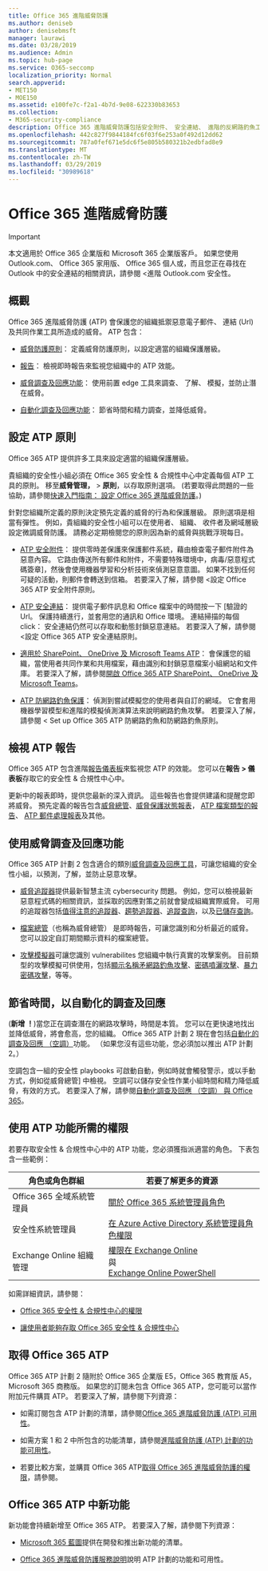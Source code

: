 ```yaml
---
title: Office 365 進階威脅防護
ms.author: deniseb
author: denisebmsft
manager: laurawi
ms.date: 03/28/2019
ms.audience: Admin
ms.topic: hub-page
ms.service: O365-seccomp
localization_priority: Normal
search.appverid:
- MET150
- MOE150
ms.assetid: e100fe7c-f2a1-4b7d-9e08-622330b83653
ms.collection:
- M365-security-compliance
description: Office 365 進階威脅防護包括安全附件、 安全連結、 進階的反網路釣魚工具、 報告工具和威脅智慧功能。
ms.openlocfilehash: 442c827f9844184fc6f03f6e253a0f492d12dd62
ms.sourcegitcommit: 787a0fef671e5dc6f5e805b580321b2edbfad8e9
ms.translationtype: MT
ms.contentlocale: zh-TW
ms.lasthandoff: 03/29/2019
ms.locfileid: "30989618"
---
```

# <a name="office-365-advanced-threat-protection"></a>Office 365 進階威脅防護

> [!IMPORTANT]
> 本文適用於 Office 365 企業版和 Microsoft 365 企業版客戶。 如果您使用 Outlook.com、 Office 365 家用版、 Office 365 個人或，而且您正在尋找在 Outlook 中的安全連結的相關資訊，請參閱 <<c0>進階 Outlook.com 安全性。

## <a name="overview"></a>概觀

Office 365 進階威脅防護 (ATP) 會保護您的組織抵禦惡意電子郵件、 連結 (Url) 及共同作業工具所造成的威脅。 ATP 包含：

- [威脅防護原則](#configure-atp-policies)： 定義威脅防護原則，以設定適當的組織保護層級。 

- [報告](#view-atp-reports)： 檢視即時報告來監視您組織中的 ATP 效能。 

- [威脅調查及回應功能](#use-threat-investigation-and-response-capabilities)： 使用前置 edge 工具來調查、 了解、 模擬，並防止潛在威脅。 

- [自動化調查及回應功能](#save-time-with-automated-investigation-and-response)： 節省時間和精力調查，並降低威脅。

## <a name="configure-atp-policies"></a>設定 ATP 原則

Office 365 ATP 提供許多工具來設定適當的組織保護層級。 

貴組織的安全性小組必須在 Office 365 安全性 & 合規性中心中定義每個 ATP 工具的原則。 移至**威脅管理，** > **原則**，以存取原則選項。 (若要取得此問題的一些協助，請參閱[快速入門指南： 設定 Office 365 進階威脅防護](checklist-atp-setup.md)。)

針對您組織所定義的原則決定預先定義的威脅的行為和保護層級。 原則選項是相當有彈性。 例如，貴組織的安全性小組可以在使用者、 組織、 收件者及網域層級設定微調威脅防護。 請務必定期檢閱您的原則因為新的威脅與挑戰浮現每日。  

- [ATP 安全附件](atp-safe-attachments.md)： 提供零時差保護來保護郵件系統，藉由檢查電子郵件附件為惡意內容。 它路由傳送所有郵件和附件，不需要特殊環境中，病毒/惡意程式碼簽章]，然後會使用機器學習和分析技術來偵測惡意意圖。 如果不找到任何可疑的活動，則郵件會轉送到信箱。 若要深入了解，請參閱 <<c0>設定 Office 365 ATP 安全附件原則。

- [ATP 安全連結](atp-safe-links.md)： 提供電子郵件訊息和 Office 檔案中的時間按一下 [驗證的 Url。 保護持續進行，並套用您的通訊和 Office 環境。 連結掃描的每個 click： 安全連結仍然可以存取和動態封鎖惡意連結。 若要深入了解，請參閱 <<c0>設定 Office 365 ATP 安全連結原則。 

- [適用於 SharePoint、 OneDrive 及 Microsoft Teams ATP](atp-for-spo-odb-and-teams.md)： 會保護您的組織，當使用者共同作業和共用檔案，藉由識別和封鎖惡意檔案小組網站和文件庫。 若要深入了解，請參閱[開啟 Office 365 ATP SharePoint、 OneDrive 及 Microsoft Teams](turn-on-atp-for-spo-odb-and-teams.md)。 

- [ATP 防網路釣魚保護](atp-anti-phishing.md)： 偵測到嘗試模擬您的使用者與自訂的網域。 它會套用機器學習模型和進階的模擬偵測演算法來說明網路釣魚攻擊。 若要深入了解，請參閱 < <b0>Set up Office 365 ATP 防網路釣魚和防網路釣魚原則</b0>。

## <a name="view-atp-reports"></a>檢視 ATP 報告

Office 365 ATP 包含進階[報告儀表板](view-reports-for-atp.md)來監視您 ATP 的效能。 您可以在**報告 > 儀表板**存取它的安全性 & 合規性中心中。 

更新中的報表即時，提供您最新的深入資訊。 這些報告也會提供建議和提醒您即將威脅。 預先定義的報告包含[威脅總管](use-explorer-in-security-and-compliance.md)、[威脅保護狀態報表](view-reports-for-atp.md#threat-protection-status-report)， [ATP 檔案類型的報告](view-reports-for-atp.md#atp-file-types-report)、 [ATP 郵件處理報表](view-reports-for-atp.md#atp-message-disposition-report)及其他。 

## <a name="use-threat-investigation-and-response-capabilities"></a>使用威脅調查及回應功能

Office 365 ATP 計劃 2 包含適合的類別[威脅調查及回應工具](office-365-ti.md)，可讓您組織的安全性小組，以預測，了解，並防止惡意攻擊。 

- [威脅追蹤器](threat-trackers.md)提供最新智慧主流 cybersecurity 問題。 例如，您可以檢視最新惡意程式碼的相關資訊，並採取的因應對策之前就會變成組織實際威脅。 可用的追蹤器包括[值得注意的追蹤器](threat-trackers.md#noteworthy-trackers)、[趨勢追蹤器](threat-trackers.md#trending-trackers)、[追蹤查詢](threat-trackers.md#tracked-queries)，以及[已儲存查詢](threat-trackers.md#saved-queries)。

- [檔案總管](use-explorer-in-security-and-compliance.md)（也稱為威脅總管） 是即時報告，可讓您識別和分析最近的威脅。 您可以設定自訂期間顯示資料的檔案總管。

- [攻擊模擬器](attack-simulator.md)可讓您識別 vulnerabilites 您組織中執行真實的攻擊案例。 目前類型的攻擊模擬可供使用，包括[顯示名稱矛網路釣魚攻擊](attack-simulator.md#display-name-spear-phishing-attack)、[密碼噴灑攻擊](attack-simulator.md#password-spray-attack)、[暴力密碼攻擊](attack-simulator.md#brute-force-password-attack)，等等。
    
## <a name="save-time-with-automated-investigation-and-response"></a>節省時間，以自動化的調查及回應

(**新增 ！**)當您正在調查潛在的網路攻擊時，時間是本質。 您可以在更快速地找出並降低威脅，將會愈高，您的組織。 Office 365 ATP 計劃 2 現在會包括[自動化的調查及回應 （空調）](automated-investigation-response-office.md)功能。 （如果您沒有這些功能，您必須加以推出 ATP 計劃 2。）

空調包含一組的安全性 playbooks 可啟動自動，例如時就會觸發警示，或以手動方式，例如從威脅總管] 中檢視。 空調可以儲存安全性作業小組時間和精力降低威脅，有效的方式。 若要深入了解，請參閱[自動化調查及回應 （空調） 與 Office 365](automated-investigation-response-office.md)。

## <a name="permissions-required-to-use-atp-features"></a>使用 ATP 功能所需的權限

若要存取安全性 & 合規性中心中的 ATP 功能，您必須獲指派適當的角色。 下表包含一些範例：

|角色或角色群組  |若要了解更多的資源  |
|---------|---------|
|Office 365 全域系統管理員 |[關於 Office 365 系統管理員角色](https://docs.microsoft.com/office365/admin/add-users/about-admin-roles)|
|安全性系統管理員 |[在 Azure Active Directory 系統管理員角色權限](https://docs.microsoft.com/en-us/azure/active-directory/users-groups-roles/directory-assign-admin-roles)|
|Exchange Online 組織管理 |[權限在 Exchange Online](https://docs.microsoft.com/en-us/exchange/permissions-exo/permissions-exo) <br>與<br> [Exchange Online PowerShell](https://docs.microsoft.com/powershell/exchange/exchange-online/exchange-online-powershell?view=exchange-ps)|

如需詳細資訊，請參閱：

- [Office 365 安全性 & 合規性中心的權限](permissions-in-the-security-and-compliance-center.md) 

- [讓使用者能夠存取 Office 365 安全性 & 合規性中心](grant-access-to-the-security-and-compliance-center.md)

## <a name="get-office-365-atp"></a>取得 Office 365 ATP

Office 365 ATP 計劃 2 隨附於 Office 365 企業版 E5，Office 365 教育版 A5，Microsoft 365 商務版。 如果您的訂閱未包含 Office 365 ATP，您可能可以當作附加元件購買 ATP。 若要深入了解，請參閱下列資源：

- 如需訂閱包含 ATP 計劃的清單，請參閱[Office 365 進階威脅防護 (ATP) 可用性](https://docs.microsoft.com/office365/servicedescriptions/office-365-advanced-threat-protection-service-description#office-365-advanced-threat-protection-atp-availability)。

- 如需方案 1 和 2 中所包含的功能清單，請參閱[進階威脅防護 (ATP) 計劃的功能可用性](https://docs.microsoft.com/office365/servicedescriptions/office-365-advanced-threat-protection-service-description#feature-availability-across-advanced-threat-protection-atp-plans)。

- 若要比較方案，並購買 Office 365 ATP[取得 Office 365 進階威脅防護的權限](https://products.office.com/exchange/advance-threat-protection#pmg-allup-content)，請參閱。

## <a name="new-features-in-office-365-atp"></a>Office 365 ATP 中新功能

新功能會持續新增至 Office 365 ATP。 若要深入了解，請參閱下列資源：

- [Microsoft 365 藍圖](https://www.microsoft.com/microsoft-365/roadmap?filters=&searchterms=advanced%2Cthreat%2Cprotection)提供在開發和推出新功能的清單。

- [Office 365 進階威脅防護服務說明](https://docs.microsoft.com/en-us/office365/servicedescriptions/office-365-advanced-threat-protection-service-description#whats-new-in-office-365-advanced-threat-protection-atp)說明 ATP 計劃的功能和可用性。
